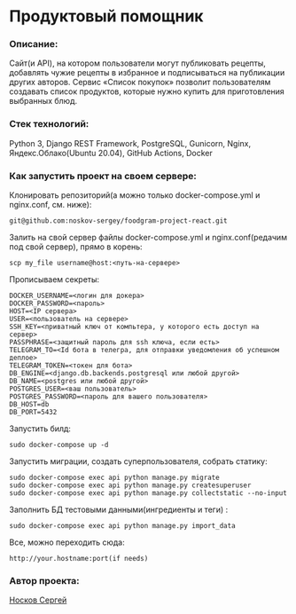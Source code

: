 # Продуктовый помощник

### Описание:
Сайт(и API), на котором пользователи могут публиковать рецепты, добавлять 
чужие рецепты в избранное и подписываться на публикации других авторов.
Сервис «Список покупок» позволит пользователям создавать список продуктов,
которые нужно купить для приготовления выбранных блюд.

### Стек технологий: 
Python 3, Django REST Framework, PostgreSQL, Gunicorn, Nginx, Яндекс.Облако(Ubuntu 20.04), GitHub Actions, Docker

### Как запустить проект на своем сервере:

Клонировать репозиторий(а можно только docker-compose.yml и nginx.conf, см. ниже):
```
git@github.com:noskov-sergey/foodgram-project-react.git
```
Залить на свой сервер файлы docker-compose.yml и nginx.conf(редачим под свой сервер), прямо в корень:
```
scp my_file username@host:<путь-на-сервере>
```

Прописываем секреты:
```
DOCKER_USERNAME=<логин для докера>
DOCKER_PASSWORD=<пароль>
HOST=<IP сервера>
USER=<пользователь на сервере>
SSH_KEY=<приватный ключ от компьтера, у которого есть доступ на сервер>
PASSPHRASE=<защитный пароль для ssh ключа, если есть>
TELEGRAM_TO=<Id бота в телегра, для отправки уведомления об успешном деплое>
TELEGRAM_TOKEN=<токен для бота>
DB_ENGINE=<django.db.backends.postgresql или любой другой>
DB_NAME=<postgres или любой другой>
POSTGRES_USER=<ваш пользователь>
POSTGRES_PASSWORD=<пароль для вашего пользователя>
DB_HOST=db
DB_PORT=5432
```

Запустить билд:
```
sudo docker-compose up -d
```
Запустить миграции, создать суперпользователя, собрать статику: 
```
sudo docker-compose exec api python manage.py migrate
sudo docker-compose exec api python manage.py createsuperuser
sudo docker-compose exec api python manage.py collectstatic --no-input
```
Заполнить БД тестовыми данными(ингредиенты и теги) :
``` 
sudo docker-compose exec api python manage.py import_data
```

Все, можно переходить сюда:
``` 
http://your.hostname:port(if needs)
``` 

### Автор проекта:
[Носков Сергей](https://github.com/noskov-sergey)